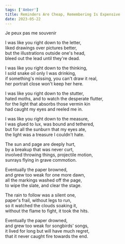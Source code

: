 ```yaml
---
tags: ['Amber']
title: Reminders Are Cheap, Remembering Is Expensive
date: 2023-05-22
---
```


Je peux pas me souvenir

I was like you right down to the letter,  
liked drawings over pictures better,  
but the illustrations outside one's head,   
bleed out the lead until they're dead.

I was like you right down to the thinking,  
I sold snake oil only I was drinking,  
if something's missing, you can't draw it real,  
her portrait close won't keep her here.

I was like you right down to the stutter,  
hated moths, and to watch the desperate flutter,  
for the light that absorbs those vermin kin  
had caught my eyes and reeled me in.

I was like you right down to the measure,  
I was glued to lux, was bound and tethered,  
but for all the sunburn that my eyes ate,  
the light was a treasure I couldn't hate.

The sun and page are deeply hurt,  
by a breakup that was never curt,  
involved throwing things, projectile motion,  
sunrays flying in grave commotion.

Eventually the paper browned,  
and grew too weak for one more dawn,  
all the markings washed off the page,  
to wipe the slate, and clear the stage.

The rain to follow was a silent one,  
paper's frail, without legs to run,  
so it watched the clouds soaking it,  
without the flame to fight, it took the hits.

Eventually the paper drowned,  
and grew too weak for songbirds' songs,  
it lived for long but will have much regret,  
that it never caught fire towards the end.
